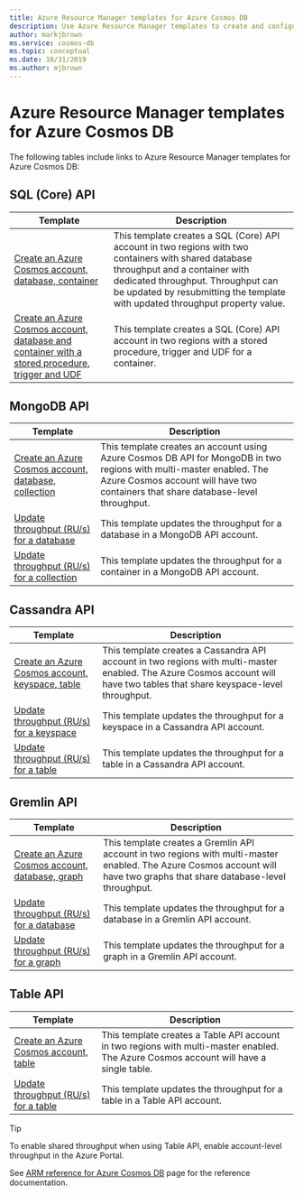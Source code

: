 ```yaml
---
title: Azure Resource Manager templates for Azure Cosmos DB
description: Use Azure Resource Manager templates to create and configure Azure Cosmos DB. 
author: markjbrown
ms.service: cosmos-db
ms.topic: conceptual
ms.date: 10/31/2019
ms.author: mjbrown
---
```


# Azure Resource Manager templates for Azure Cosmos DB

The following tables include links to Azure Resource Manager templates for Azure Cosmos DB:

## SQL (Core) API

|**Template**|**Description**|
|---|---|
|[Create an Azure Cosmos account, database, container](manage-sql-with-resource-manager.md#create-resource) | This template creates a SQL (Core) API account in two regions with two containers with shared database throughput and a container with dedicated throughput. Throughput can be updated by resubmitting the template with updated throughput property value. |
|[Create an Azure Cosmos account, database and container with a stored procedure, trigger and UDF](manage-sql-with-resource-manager.md#create-sproc) | This template creates a SQL (Core) API account in two regions with a stored procedure, trigger and UDF for a container. |

## MongoDB API

|**Template**|**Description**|
|---| ---|
|[Create an Azure Cosmos account, database, collection](manage-mongodb-with-resource-manager.md#create-resource) | This template creates an account using Azure Cosmos DB API for MongoDB in two regions with multi-master enabled. The Azure Cosmos account will have two containers that share database-level throughput. |
|[Update throughput (RU/s) for a database](manage-mongodb-with-resource-manager.md#database-ru-update) | This template updates the throughput for a database in a MongoDB API account. |
|[Update throughput (RU/s) for a collection](manage-mongodb-with-resource-manager.md#collection-ru-update) | This template updates the throughput for a container in a MongoDB API account. |

## Cassandra API

|**Template**|**Description**|
|---| ---|
|[Create an Azure Cosmos account, keyspace, table](manage-cassandra-with-resource-manager.md#create-resource) | This template creates a Cassandra API account in two regions with multi-master enabled. The Azure Cosmos account will have two tables that share keyspace-level throughput. |
|[Update throughput (RU/s) for a keyspace](manage-cassandra-with-resource-manager.md#keyspace-ru-update) | This template updates the throughput for a keyspace in a Cassandra API account. |
|[Update throughput (RU/s) for a table](manage-cassandra-with-resource-manager.md#table-ru-update) | This template updates the throughput for a table in a Cassandra API account. |

## Gremlin API

|**Template**|**Description**|
|---| ---|
|[Create an Azure Cosmos account, database, graph](manage-gremlin-with-resource-manager.md#create-resource) | This template creates a Gremlin API account in two regions with multi-master enabled. The Azure Cosmos account will have two graphs that share database-level throughput. |
|[Update throughput (RU/s) for a database](manage-gremlin-with-resource-manager.md#database-ru-update) | This template updates the throughput for a database in a Gremlin API account. |
|[Update throughput (RU/s) for a graph](manage-gremlin-with-resource-manager.md#graph-ru-update) | This template updates the throughput for a graph in a Gremlin API account. |

## Table API

|**Template**|**Description**|
|---| ---|
|[Create an Azure Cosmos account, table](manage-table-with-resource-manager.md#create-resource) | This template  creates a Table API account in two regions with multi-master enabled. The Azure Cosmos account will have a single table. |
|[Update throughput (RU/s) for a table](manage-table-with-resource-manager.md#table-ru-update) | This template updates the throughput for a table in a Table API account. |

> [!TIP]
> To enable shared throughput when using Table API, enable account-level throughput in the Azure Portal.

See [ARM reference for Azure Cosmos DB](/azure/templates/microsoft.documentdb/allversions) page for the reference documentation.
